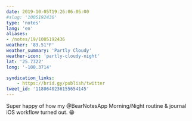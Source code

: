 ```yaml
---
date: 2019-10-05T19:26:06-05:00
#slug: '1005192436'
type: 'notes'
lang: 'en'
aliases:
- /notes/19/1005192436
weather: '83.51°F'
weather_summary: 'Partly Cloudy'
weather-icon: 'partly-cloudy-night'
lat: '25.7322'
long: '-100.3714'

syndication_links:
    - https://brid.gy/publish/twitter
tweet_id: '1180640236155654145'
---
```

Super happy of how my ‪@BearNotesApp‬ Morning/Night routine & journal iOS workflow turned out. 😁
